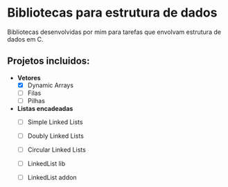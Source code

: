 # Bibliotecas para estrutura de dados
Bibliotecas desenvolvidas por mim para tarefas que envolvam estrutura de dados em C.
</br>

## Projetos incluidos:
- **Vetores**
  - [x] Dynamic Arrays
  - [ ] Filas
  - [ ] Pilhas

- **Listas encadeadas**
  - [ ] Simple Linked Lists
  - [ ] Doubly Linked Lists
  - [ ] Circular Linked Lists

  - [ ] LinkedList lib
  - [ ] LinkedList addon
